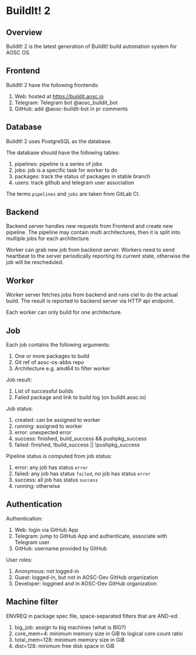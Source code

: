 # BuildIt! 2

## Overview

BuildIt! 2 is the latest generation of BuildIt! build automation system for AOSC OS.

## Frontend

BuildIt! 2 have the following frontends:

1. Web: hosted at https://buildit.aosc.io
2. Telegram: Telegram bot @aosc_buildit_bot
3. GitHub: add @aosc-buildit-bot in pr comments

## Database

BuildIt! 2 uses PostgreSQL as the database.

The database should have the following tables:

1. pipelines: pipeline is a series of jobs
2. jobs: job is a specific task for worker to do
3. packages: track the status of packages in stable branch
4. users: track github and telegram user association

The terms `pipelines` and `jobs` are taken from GitLab CI.

## Backend

Backend server handles new requests from Frontend and create new pipeline. The pipeline may contain multi architectures, then it is split into multiple jobs for each architecture.

Worker can grab new job from backend server. Workers need to send heartbeat to the server periodically reporting its current state, otherwise the job will be rescheduled.

## Worker

Worker server fetches jobs from backend and runs ciel to do the actual build. The result is reported to backend server via HTTP api endpoint.

Each worker can only build for one architecture.

## Job

Each job contains the following arguments:

1. One or more packages to build
2. Git ref of aosc-os-abbs repo
3. Architecture e.g. amd64 to filter worker

Job result:

1. List of successful builds
2. Failed package and link to build log (on buildit.aosc.io)

Job status:

1. created: can be assigned to worker
2. running: assigned to worker
3. error: unexpected error
4. success: finished, build_success && pushpkg_success
5. failed: finished, !build_success || !pushpkg_success

Pipeline status is computed from job status:

1. error: any job has status `error`
2. failed: any job has status `failed`, no job has status `error`
3. success: all job has status `success`
4. running: otherwise

## Authentication

Authentication:

1. Web: login via GitHub App
2. Telegram: jump to GitHub App and authenticate, associate with Telegram user
3. GitHub: username provided by GitHub

User roles:

1. Anonymous: not logged-in
2. Guest: logged-in, but not in AOSC-Dev GitHub organization
3. Developer: loggined and in AOSC-Dev GitHub organization

## Machine filter

ENVREQ in package spec file, space-separated filters that are AND-ed:

1. big_job: assign to big machines (what is BIG?)
2. core_mem=4: minimum memory size in GiB to logical core count ratio
3. total_mem=128: minimum memory size in GiB
4. dist=128: minimum free disk space in GiB